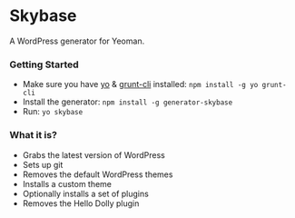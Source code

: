 # Skybase

A WordPress generator for Yeoman.

### Getting Started
- Make sure you have [yo](https://github.com/yeoman/yo) & [ grunt-cli](http://gruntjs.com/getting-started) installed:
    `npm install -g yo grunt-cli`
- Install the generator: `npm install -g generator-skybase`
- Run: `yo skybase`

### What it is?
- Grabs the latest version of WordPress
- Sets up git
- Removes the default WordPress themes
- Installs a custom theme
- Optionally installs a set of plugins
- Removes the Hello Dolly plugin